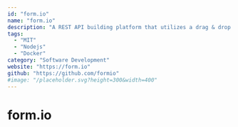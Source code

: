 ```yaml
---
id: "form.io"
name: "form.io"
description: "A REST API building platform that utilizes a drag & drop form builder, and is application framework agnostic. Contains open source and enterprise version."
tags:
  - "MIT"
  - "Nodejs"
  - "Docker"
category: "Software Development"
website: "https://form.io"
github: "https://github.com/formio"
#image: "/placeholder.svg?height=300&width=400"
---
```


# form.io
